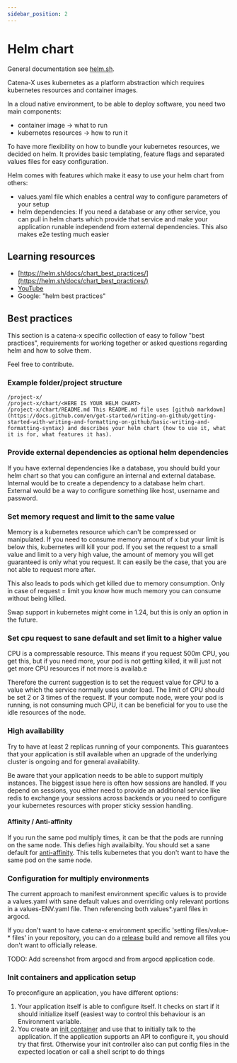```yaml
---
sidebar_position: 2
---
```


# Helm chart

General documentation see [helm.sh](https://helm.sh/).

Catena-X uses kubernetes as a platform abstraction which requires kubernetes resources and container images.

In a cloud native environment, to be able to deploy software, you need two main components:
- container image -> what to run
- kubernetes resources -> how to run it

To have more flexibility on how to bundle your kubernetes resources, we decided on helm. It provides basic templating, feature flags and separated values files for easy configuration.

Helm comes with features which make it easy to use your helm chart from others:
- values.yaml file which enables a central way to configure parameters of your setup
- helm dependencies: If you need a database or any other service, you can pull in helm charts which provide that service and make your application runable independend from external dependencies. This also makes e2e testing much easier

## Learning resources

- [https://helm.sh/docs/chart_best_practices/](https://helm.sh/docs/chart_best_practices/)
- [YouTube](https://www.youtube.com/results?search_query=helm)
- Google: "helm best practices"

## Best practices

This section is a catena-x specific collection of easy to follow "best practices", requirements for working together or asked questions regarding helm and how to solve them.

Feel free to contribute.

### Example folder/project structure

```
/project-x/
/project-x/chart/<HERE IS YOUR HELM CHART>
/project-x/chart/README.md This README.md file uses [github markdown](https://docs.github.com/en/get-started/writing-on-github/getting-started-with-writing-and-formatting-on-github/basic-writing-and-formatting-syntax) and describes your helm chart (how to use it, what it is for, what features it has).
```

### Provide external dependencies as optional helm dependencies

If you have external dependencies like a database, you should build your helm chart so that you can configure an internal and external database. Internal would be to create a dependency to a database helm chart. External would be a way to configure something like host, username and password.

### Set memory request and limit to the same value

Memory is a kubernetes resource which can't be compressed or manipulated. If you need to consume memory amount of x but your limit is below this, kubernetes will kill your pod. If you set the request to a small value and limit to a very high value, the amount of memory you will get guaranteed is only what you request. It can easily be the case, that you are not able to request more after.

This also leads to pods which get killed due to memory consumption. Only in case of request = limit you know how much memory you can consume without being killed.

Swap support in kubernetes might come in 1.24, but this is only an option in the future.

### Set cpu request to sane default and set limit to a higher value

CPU is a compressable resource. This means if you request 500m CPU, you get this, but if you need more, your pod is not getting killed, it will just not get more CPU resources if not more is availab.e

Therefore the current suggestion is to set the request value for CPU to a value which the service normally uses under load. The limit of CPU should be set 2 or 3 times of the request. If your compute node, were your pod is running, is not consuming much CPU, it can be beneficial for you to use the idle resources of the node.

### High availability

Try to have at least 2 replicas running of your components. This guarantees that your application is still available when an upgrade of the underlying cluster is ongoing and for general availability.

Be aware that your application needs to be able to support multiply instances. The biggest issue here is often how sessions are handled. If you depend on sessions, you either need to provide an additional service like redis to exchange your sessions across backends or you need to configure your kubernetes resources with proper sticky session handling.

#### Affinity / Anti-affinity

If you run the same pod multiply times, it can be that the pods are running on the same node. This defies high availaibilty. You should set a sane default for [anti-affinity](https://kubernetes.io/docs/concepts/scheduling-eviction/assign-pod-node/). This tells kubernetes that you don't want to have the same pod on the same node.

### Configuration for multiply environments

The current approach to manifest environment specific values is to provide a values.yaml with sane default values and overriding only relevant portions in a values-ENV.yaml file. Then referencing both values*.yaml files in argocd.

If you don't want to have catena-x environment specific 'setting files/value-* files' in your repository, you can do a [release](https://docs.github.com/en/repositories/releasing-projects-on-github/about-releases) build and remove all files you don't want to officially release.

TODO: Add screenshot from argocd and from argocd application code.

### Init containers and application setup

To preconfigure an application, you have different options:

1. Your application itself is able to configure itself. It checks on start if it should initialize itself (easiest way to control this behaviour is an Environment variable.
1. You create an [init container](https://kubernetes.io/docs/concepts/workloads/pods/init-containers/) and use that to initially talk to the application. If the application supports an API to configure it, you should try that first. Otherwise your init controller also can put config files in the expected location or call a shell script to do things
